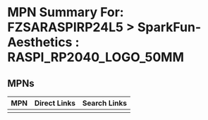 



# MPN Summary For: FZSARASPIRP24L5 > SparkFun-Aesthetics : RASPI_RP2040_LOGO_50MM

## MPNs
  

|MPN|Direct Links|Search Links|
| :--- | :--- | :--- |
||||
